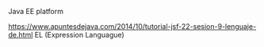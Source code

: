 Java EE platform

https://www.apuntesdejava.com/2014/10/tutorial-jsf-22-sesion-9-lenguaje-de.html EL (Expression Languague)

